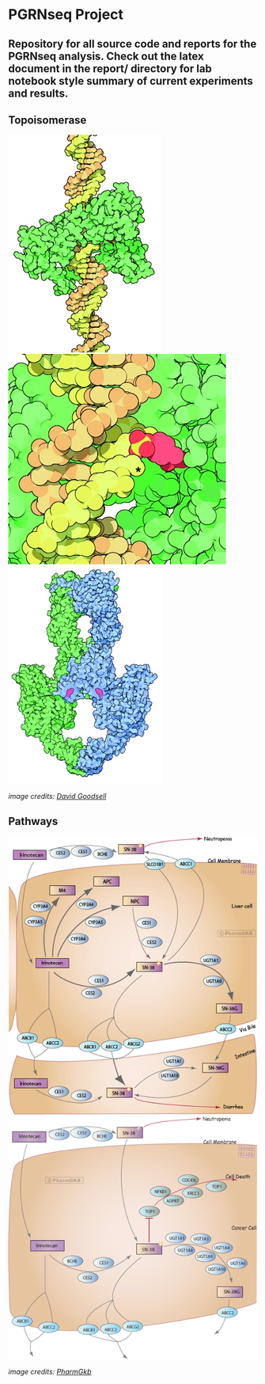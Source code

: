 # PGRNseq Project

## Repository for all source code and reports for the PGRNseq analysis. Check out the latex document in the report/ directory for lab notebook style summary of current experiments and results.


## Topoisomerase 

![illustration of topoisomerase I](/images/topoisomeraseI.jpg "topoisomerase I illustration")
![illustration of topoisomerase I](/images/topoisomeraseI2.jpg "topoisomerase I illustration")
![illustration of type II topoisomerase](/images/typeIItopoisomerase.jpg "type II topoisomerase illustration")



_image credits: [David Goodsell](http://theoncologist.alphamedpress.org/content/7/4/381.full)_ 

## Pathways

![pharmGkb irinotecan PK pathway](/images/irinotecan_pharmacokinetics_pathway.png "pharmacokinetics pathway")
![pharmGkb irinotecan PD pathway](/images/irinotecan_pharmacodynamics_pathway.png "pharmacodynamics pathway")

_image credits: [PharmGkb](https://www.pharmgkb.org/drug/PA450085)_


